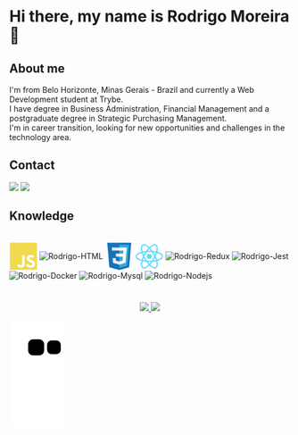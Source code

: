 # Hi there, my name is Rodrigo Moreira 👋


## About me
<p>
I'm from Belo Horizonte, Minas Gerais - Brazil and currently a Web Development student at Trybe.<br /> 
I have degree in Business Administration, Financial Management and a postgraduate degree in Strategic Purchasing Management.<br /> 
I'm in career transition, looking for new opportunities and challenges in the technology area.
</p>

## Contact
<div> 
  <a href = "mailto:rodrigossmoreira@hotmail.com"><img src="https://img.shields.io/badge/-Hotmail-0078D4?style=for-the-badge&logo=microsoft-outlook&logoColor=white" target="_blank"></a>
  <a href="https://www.linkedin.com/in/rodrigo-moreira-11a35721/" target="_blank"><img src="https://img.shields.io/badge/-LinkedIn-%230077B5?style=for-the-badge&logo=linkedin&logoColor=white" target="_blank"></a> 
</div>

## Knowledge
<div style="display: inline_block"><br>
  <img align="center" alt="Rodrigo-Js" height="50" width="50" src="https://raw.githubusercontent.com/devicons/devicon/master/icons/javascript/javascript-plain.svg">
  <img align="center" alt="Rodrigo-HTML" height="50" width="50" src="https://cdn.jsdelivr.net/gh/devicons/devicon/icons/html5/html5-original-wordmark.svg">
  <img align="center" alt="Rodrigo-CSS" height="50" width="50" src="https://raw.githubusercontent.com/devicons/devicon/master/icons/css3/css3-original.svg">
  <img align="center" alt="Rodrigo-React" height="50" width="50" src="https://raw.githubusercontent.com/devicons/devicon/master/icons/react/react-original.svg">
  <img align="center" alt="Rodrigo-Redux" height="50" width="50" src="https://cdn.jsdelivr.net/gh/devicons/devicon/icons/redux/redux-original.svg">
  <img align="center" alt="Rodrigo-Jest" height="50" width="50" src="https://cdn.jsdelivr.net/gh/devicons/devicon/icons/jest/jest-plain.svg">
  <img align="center" alt="Rodrigo-Docker" height="50" width="50" src="https://cdn.jsdelivr.net/gh/devicons/devicon/icons/docker/docker-original-wordmark.svg">
  <img align="center" alt="Rodrigo-Mysql" height="50" width="50" src="https://cdn.jsdelivr.net/gh/devicons/devicon/icons/mysql/mysql-original-wordmark.svg">
  <img align="center" alt="Rodrigo-Nodejs" height="50" width="50" src="https://cdn.jsdelivr.net/gh/devicons/devicon/icons/nodejs/nodejs-original-wordmark.svg">  
</div>

#
<div align="center">
  <a href="https://github.com/moreirarodri">
  <img height="160em" src="https://github-readme-stats.vercel.app/api?username=moreirarodri&theme=blue-green&show_icons=true&count_private=true"/>
  <img height="160em" src="https://github-readme-stats.vercel.app/api/top-langs/?username=moreirarodri&layout=compact&langs_count=7&theme=blue-green"/>
</div>

![Snake animation](https://github.com/moreirarodri/moreirarodri/blob/output/github-contribution-grid-snake.svg)
<!--
**MoreiraRodri/MoreiraRodri** is a ✨ _special_ ✨ repository because its `README.md` (this file) appears on your GitHub profile.

Here are some ideas to get you started:

- 🔭 I’m currently working on ...
- 🌱 I’m currently learning ...
- 👯 I’m looking to collaborate on ...
- 🤔 I’m looking for help with ...
- 💬 Ask me about ...
- 📫 How to reach me: ...
- 😄 Pronouns: ...
- ⚡ Fun fact: ...
-->
